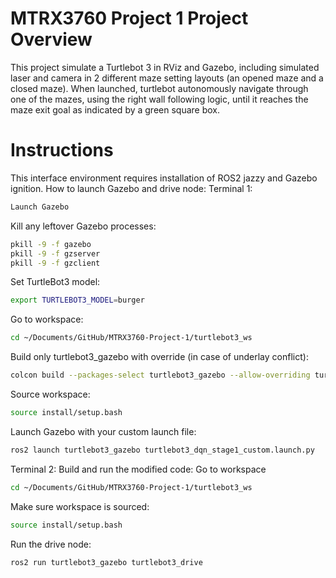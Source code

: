 # MTRX3760 Project 1 Project Overview
This project simulate a Turtlebot 3 in RViz and Gazebo, including simulated laser and camera in 2 different maze setting layouts (an opened maze and a closed maze). When launched, turtlebot autonomously navigate through one of the mazes, using the right wall following logic, until it reaches the maze exit goal as indicated by a green square box.

# Instructions
This interface environment requires installation of ROS2 jazzy and Gazebo ignition.
How to launch Gazebo and drive node:
Terminal 1:
```bash
Launch Gazebo
```
Kill any leftover Gazebo processes:
```bash
pkill -9 -f gazebo
pkill -9 -f gzserver
pkill -9 -f gzclient
```
Set TurtleBot3 model:
```bash
export TURTLEBOT3_MODEL=burger
```
Go to workspace:
```bash
cd ~/Documents/GitHub/MTRX3760-Project-1/turtlebot3_ws
```
Build only turtlebot3_gazebo with override (in case of underlay conflict):
```bash
colcon build --packages-select turtlebot3_gazebo --allow-overriding turtlebot3_gazebo
```
Source workspace:
```bash
source install/setup.bash
```
Launch Gazebo with your custom launch file:
```bash
ros2 launch turtlebot3_gazebo turtlebot3_dqn_stage1_custom.launch.py
```
Terminal 2: Build and run the modified code:
Go to workspace
```bash
cd ~/Documents/GitHub/MTRX3760-Project-1/turtlebot3_ws
```
Make sure workspace is sourced:
```bash
source install/setup.bash
```
Run the drive node:
```bash
ros2 run turtlebot3_gazebo turtlebot3_drive
```
